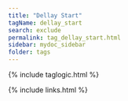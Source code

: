 ```yaml
---
title: "Dellay Start"
tagName: dellay_start
search: exclude
permalink: tag_dellay_start.html
sidebar: mydoc_sidebar
folder: tags
---
```

{% include taglogic.html %}

{% include links.html %}